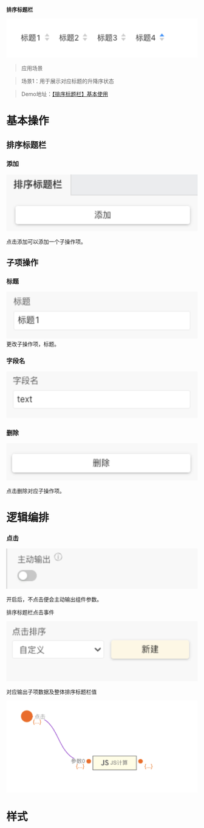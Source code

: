  **排序标题栏** 

![Alt text](img/out-0.png)

> 应用场景

> 场景1：用于展示对应标题的升降序状态

> Demo地址：[【排序标题栏】基本使用](https://my.mybricks.world/mybricks-pc-page/index.html?id=477514785579077)

# 基本操作

## 排序标题栏

### 添加

![Alt text](img/out-1.png)

点击添加可以添加一个子操作项。

## 子项操作

### 标题

![Alt text](img/out-2.png)
更改子操作项，标题。

### 字段名

![Alt text](img/out-3.png)

### 删除

![Alt text](img/out-4.png)

点击删除对应子操作项。

# 逻辑编排

### 点击

![Alt text](img/out-5.png)

开启后，不点击便会主动输出组件参数。

排序标题栏点击事件

![Alt text](img/out-6.png)

对应输出子项数据及整体排序标题栏值

![Alt text](img/out-7.png)

  

# 样式